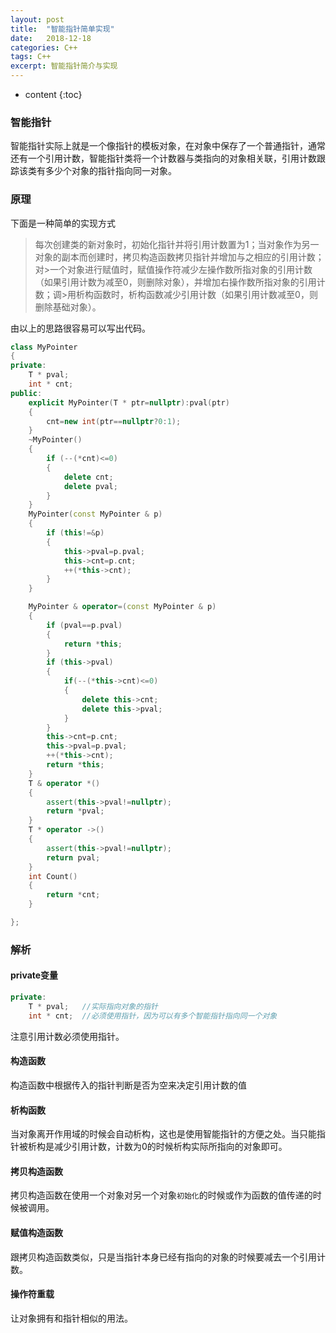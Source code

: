 ```yaml
---
layout: post
title:  "智能指针简单实现"
date:   2018-12-18 
categories: C++
tags: C++
excerpt: 智能指针简介与实现
---
```


* content
{:toc}

### 智能指针
智能指针实际上就是一个像指针的模板对象，在对象中保存了一个普通指针，通常还有一个引用计数，智能指针类将一个计数器与类指向的对象相关联，引用计数跟踪该类有多少个对象的指针指向同一对象。

### 原理
下面是一种简单的实现方式
>每次创建类的新对象时，初始化指针并将引用计数置为1；当对象作为另一对象的副本而创建时，拷贝构造函数拷贝指针并增加与之相应的引用计数；对>一个对象进行赋值时，赋值操作符减少左操作数所指对象的引用计数（如果引用计数为减至0，则删除对象），并增加右操作数所指对象的引用计数；调>用析构函数时，析构函数减少引用计数（如果引用计数减至0，则删除基础对象）。

由以上的思路很容易可以写出代码。

```cpp
class MyPointer
{
private:
	T * pval;
	int * cnt;
public:
	explicit MyPointer(T * ptr=nullptr):pval(ptr)
	{
		cnt=new int(ptr==nullptr?0:1);
	}
	~MyPointer()
	{
		if (--(*cnt)<=0)
		{
			delete cnt;
			delete pval;
		}
	}
	MyPointer(const MyPointer & p)
	{
		if (this!=&p)
		{
			this->pval=p.pval;
			this->cnt=p.cnt;
			++(*this->cnt);
		}
	}

	MyPointer & operator=(const MyPointer & p)
	{
		if (pval==p.pval)
		{
			return *this;
		}
		if (this->pval)
		{
			if(--(*this->cnt)<=0)
			{
				delete this->cnt;
				delete this->pval;
			}
		}
		this->cnt=p.cnt;
		this->pval=p.pval;
		++(*this->cnt);
		return *this;
	}
	T & operator *()
	{
		assert(this->pval!=nullptr);
		return *pval;
	}
	T * operator ->()
	{
		assert(this->pval!=nullptr);
		return pval;
	}
	int Count()
	{
		return *cnt;
	}

};
```

### 解析
#### private变量
```cpp
private:
	T * pval;	//实际指向对象的指针
	int * cnt;	//必须使用指针，因为可以有多个智能指针指向同一个对象
```
注意引用计数必须使用指针。

#### 构造函数
构造函数中根据传入的指针判断是否为空来决定引用计数的值

#### 析构函数
当对象离开作用域的时候会自动析构，这也是使用智能指针的方便之处。当只能指针被析构是减少引用计数，计数为0的时候析构实际所指向的对象即可。

#### 拷贝构造函数
拷贝构造函数在使用一个对象对另一个对象`初始化`的时候或作为函数的值传递的时候被调用。

#### 赋值构造函数
跟拷贝构造函数类似，只是当指针本身已经有指向的对象的时候要减去一个引用计数。

#### 操作符重载
让对象拥有和指针相似的用法。